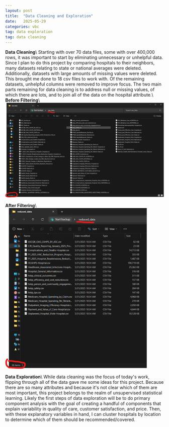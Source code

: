 ```yaml
---
layout: post
title:  "Data Cleaning and Exploration"
date:   2025-05-29
categories: vbc
tag: data exploration
tag: data cleaning
---
```

**Data Cleaning**\\
Starting with over 70 data files, some with over 400,000 rows, it was important to start by eliminating unnecessary or unhelpful data. Since I plan to do this project by comparing hospitals to their neighbors, many datasets relating to state or national averages were deleted. Additionally, datasets with large amounts of missing values were deleted. This brought me done to 18 csv files to work with. Of the remaining datasets, unhelpful columns were removed to improve focus. The two main parts remaining for data cleaning is to address null or missing values, of which there are lots, and to join all of the data on the hospital attribute.\\
**Before Filtering**\\
<img src="/assets/images/raw_data_pic.png" alt="Pic of files in folder before filtering" width="800">

**After Filtering**\\
<img src="/assets/images/reduced_data_pic.png" alt="Pic of files in folder after filtering" width="450">

**Data Exploration**\\
While data cleaning was the focus of today's work, flipping through all of the data gave me some ideas for this project. Because there are so many attributes and because it's not clear which of them are most important, this project belongs to the realm of unsupervised statistical learning. Likely the first steps of data exploration will be to do primary component analysis with the goal of creating a handful of components that explain variability in quality of care, customer satisfaction, and price. Then, with these explanatory variables in hand, I can cluster hospitals by location to determine which of them should be recommended/covered.